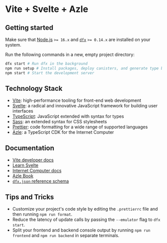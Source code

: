 # Vite + Svelte + Azle

## Getting started 

Make sure that [Node.js](https://nodejs.org/en/) `>= 16.x` and [`dfx`](https://internetcomputer.org/docs/current/developer-docs/build/install-upgrade-remove) `>= 0.14.x` are installed on your system.

Run the following commands in a new, empty project directory:

```sh
dfx start # Run dfx in the background
npm run setup # Install packages, deploy canisters, and generate type bindings
npm start # Start the development server
```

## Technology Stack

- [Vite](https://vitejs.dev/): high-performance tooling for front-end web development
- [Svelte](https://svelte.dev/): a radical and innovative JavaScript framework for building user interfaces
- [TypeScript](https://www.typescriptlang.org/): JavaScript extended with syntax for types
- [Sass](https://sass-lang.com/): an extended syntax for CSS stylesheets
- [Prettier](https://prettier.io/): code formatting for a wide range of supported languages
- [Azle](https://github.com/demergent-labs/azle): a TypeScript CDK for the Internet Computer

## Documentation

- [Vite developer docs](https://vitejs.dev/guide/)
- [Learn Svelte](https://learn.svelte.dev/tutorial/welcome-to-svelte)
- [Internet Computer docs](https://internetcomputer.org/docs/current/developer-docs/ic-overview)
- [Azle Book](https://demergent-labs.github.io/azle/)
- [`dfx.json` reference schema](https://internetcomputer.org/docs/current/references/dfx-json-reference/)

## Tips and Tricks

- Customize your project's code style by editing the `.prettierrc` file and then running `npm run format`.
- Reduce the latency of update calls by passing the `--emulator` flag to `dfx start`.
- Split your frontend and backend console output by running `npm run frontend` and `npm run backend` in separate terminals.
